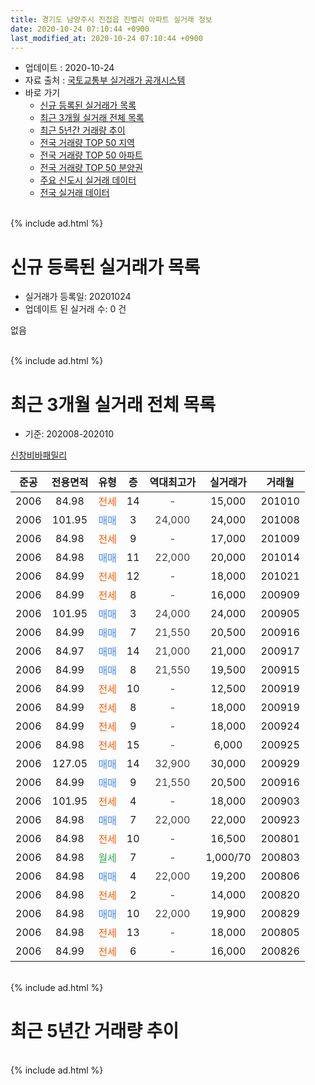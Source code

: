 ```yaml
---
title: 경기도 남양주시 진접읍 진벌리 아파트 실거래 정보
date: 2020-10-24 07:10:44 +0900
last_modified_at: 2020-10-24 07:10:44 +0900
---
```


* 업데이트 : 2020-10-24
* 자료 출처 : [국토교통부 실거래가 공개시스템](http://rt.molit.go.kr)
* 바로 가기
    * [신규 등록된 실거래가 목록](#신규-등록된-실거래가-목록)
    * [최근 3개월 실거래 전체 목록](#최근-3개월-실거래-전체-목록)
    * [최근 5년간 거래량 추이](#최근-5년간-거래량-추이)
    * [전국 거래량 TOP 50 지역](https://inasie.github.io/apt-trade-info/최근-3개월-전국에서-가장-거래가-많이-발생한-지역)
    * [전국 거래량 TOP 50 아파트](https://inasie.github.io/apt-trade-info/최근-3개월-전국에서-가장-거래가-많이-발생한-아파트)
    * [전국 거래량 TOP 50 분양권](https://inasie.github.io/apt-trade-info/최근-3개월-전국에서-가장-거래가-많이-발생한-분양권)
    * [주요 신도시 실거래 데이터](https://inasie.github.io/apt-trade-info/주요-신도시)
    * [전국 실거래 데이터](https://inasie.github.io/apt-trade-info/전국)
<br>
{% include ad.html %}
<br>

# 신규 등록된 실거래가 목록
* 실거래가 등록일: 20201024
* 업데이트 된 실거래 수: 0 건

없음

<br>
{% include ad.html %}
<br>

# 최근 3개월 실거래 전체 목록
* 기준: 202008-202010


[신창비바패밀리](https://search.naver.com/search.naver?query=%EA%B2%BD%EA%B8%B0%EB%8F%84+%EB%82%A8%EC%96%91%EC%A3%BC%EC%8B%9C+%EC%A7%84%EC%A0%91%EC%9D%8D+%EC%A7%84%EB%B2%8C%EB%A6%AC+%EC%8B%A0%EC%B0%BD%EB%B9%84%EB%B0%94%ED%8C%A8%EB%B0%80%EB%A6%AC)

|준공|전용면적|유형|층|역대최고가|실거래가|거래월|
|:---:|:---:|:---:|:---:|:---:|:---:|:---:|
|2006|84.98|<span style="color:#ff5a00">전세</span>|14|<span style="color:#444444">-</span>|15,000|201010|
|2006|101.95|<span style="color:#4285f3">매매</span>|3|<span style="color:#444444">24,000</span>|24,000|201008|
|2006|84.98|<span style="color:#ff5a00">전세</span>|9|<span style="color:#444444">-</span>|17,000|201009|
|2006|84.98|<span style="color:#4285f3">매매</span>|11|<span style="color:#444444">22,000</span>|20,000|201014|
|2006|84.99|<span style="color:#ff5a00">전세</span>|12|<span style="color:#444444">-</span>|18,000|201021|
|2006|84.99|<span style="color:#ff5a00">전세</span>|8|<span style="color:#444444">-</span>|16,000|200909|
|2006|101.95|<span style="color:#4285f3">매매</span>|3|<span style="color:#444444">24,000</span>|24,000|200905|
|2006|84.99|<span style="color:#4285f3">매매</span>|7|<span style="color:#444444">21,550</span>|20,500|200916|
|2006|84.97|<span style="color:#4285f3">매매</span>|14|<span style="color:#444444">21,000</span>|21,000|200917|
|2006|84.99|<span style="color:#4285f3">매매</span>|8|<span style="color:#444444">21,550</span>|19,500|200915|
|2006|84.99|<span style="color:#ff5a00">전세</span>|10|<span style="color:#444444">-</span>|12,500|200919|
|2006|84.99|<span style="color:#ff5a00">전세</span>|8|<span style="color:#444444">-</span>|18,000|200919|
|2006|84.99|<span style="color:#ff5a00">전세</span>|9|<span style="color:#444444">-</span>|18,000|200924|
|2006|84.98|<span style="color:#ff5a00">전세</span>|15|<span style="color:#444444">-</span>|6,000|200925|
|2006|127.05|<span style="color:#4285f3">매매</span>|14|<span style="color:#444444">32,900</span>|30,000|200929|
|2006|84.99|<span style="color:#4285f3">매매</span>|9|<span style="color:#444444">21,550</span>|20,500|200916|
|2006|101.95|<span style="color:#ff5a00">전세</span>|4|<span style="color:#444444">-</span>|18,000|200903|
|2006|84.98|<span style="color:#4285f3">매매</span>|7|<span style="color:#444444">22,000</span>|22,000|200923|
|2006|84.98|<span style="color:#ff5a00">전세</span>|10|<span style="color:#444444">-</span>|16,500|200801|
|2006|84.98|<span style="color:#34a853">월세</span>|7|<span style="color:#444444">-</span>|1,000/70|200803|
|2006|84.98|<span style="color:#4285f3">매매</span>|4|<span style="color:#444444">22,000</span>|19,200|200806|
|2006|84.98|<span style="color:#ff5a00">전세</span>|2|<span style="color:#444444">-</span>|14,000|200820|
|2006|84.98|<span style="color:#4285f3">매매</span>|10|<span style="color:#444444">22,000</span>|19,900|200829|
|2006|84.98|<span style="color:#ff5a00">전세</span>|13|<span style="color:#444444">-</span>|18,000|200805|
|2006|84.99|<span style="color:#ff5a00">전세</span>|6|<span style="color:#444444">-</span>|16,000|200826|


<br>
{% include ad.html %}
<br>

# 최근 5년간 거래량 추이


<div style="width:100%;">
    <canvas id="deal_progress" height="200"></canvas>
</div>

<script>
new Chart(document.getElementById("deal_progress"), {
    type: 'line',
    data: {
        labels: ['201510','201511','201512','201601','201602','201603','201604','201605','201606','201607','201608','201609','201610','201611','201612','201701','201702','201703','201704','201705','201706','201707','201708','201709','201710','201711','201712','201801','201802','201803','201804','201805','201806','201807','201808','201809','201810','201811','201812','201901','201902','201903','201904','201905','201906','201907','201908','201909','201910','201911','201912','202001','202002','202003','202004','202005','202006','202007','202008','202009','202010'],
        datasets: [{
            label: '매매',
            pointRadius: 1,
            data: [13, 10, 3, 3, 3, 10, 4, 6, 4, 5, 8, 10, 8, 5, 3, 0, 6, 5, 2, 3, 9, 5, 2, 1, 1, 4, 2, 1, 1, 5, 0, 0, 3, 5, 2, 3, 1, 1, 1, 0, 1, 0, 6, 1, 2, 2, 2, 1, 3, 0, 3, 4, 3, 0, 4, 5, 19, 14, 2, 7, 2],
            borderColor: "rgba(255, 201, 14, 1)",
            backgroundColor: "rgba(255, 201, 14, 0.5)",
            fill: false,
            lineTension: 0
        },{
            label: '전월세',
            pointRadius: 1,
            data: [10, 4, 2, 1, 5, 7, 7, 10, 1, 8, 6, 9, 8, 2, 7, 4, 12, 10, 3, 3, 6, 4, 6, 10, 2, 6, 3, 4, 1, 3, 5, 3, 2, 2, 1, 4, 2, 4, 7, 4, 2, 5, 9, 2, 2, 6, 5, 6, 7, 5, 4, 4, 5, 3, 1, 4, 7, 9, 5, 6, 3],
            borderColor: "rgba(0, 141, 185, 1)",
            backgroundColor: "rgba(0, 141, 185, 0.5)",
            fill: false,
            lineTension: 0
        }
        ]
    },
    options: {
        responsive: true,
        title: {
            display: false
        },
        tooltips: {
            mode: 'index',
            intersect: false
        },
        hover: {
            mode: 'nearest',
            intersect: true
        },
        scales: {
            xAxes: [{
                display: true,
                scaleLabel: {
                    display: true,
                    labelString: '년/월'
                }
            }],
            yAxes: [{
                display: true,
                ticks: {
                    suggestedMin: 0,
                },
                scaleLabel: {
                    display: true,
                    labelString: '실거래 수'
                }
            }]
        }
    }
});

</script>


<br>
{% include ad.html %}
<br>

